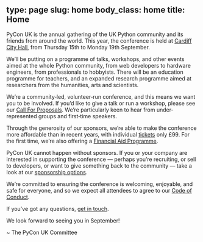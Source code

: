 type: page
slug: home
body_class: home
title: Home
---

PyCon UK is the annual gathering of the UK Python community and its friends
from around the world.  This year, the conference is held at [Cardiff City
Hall](http://www.cardiffcityhall.com/), from Thursday 15th to Monday 19th
September.

We&rsquo;ll be putting on a programme of talks, workshops, and other events
aimed at the whole Python community, from web developers to hardware engineers,
from professionals to hobbyists.  There will be an education programme for
teachers, and an expanded research programme aimed at researchers from the
humanities, arts and scientists.

We&rsquo;re a community&hyphen;led, volunteer&hyphen;run conference, and this
means we want you to be involved.  If you&rsquo;d like to give a talk or run a
workshop, please see our [Call For Proposals](/cfp/).  We&rsquo;re particularly
keen to hear from under&hyphen;represented groups and first&hyphen;time
speakers.

Through the generosity of our sponsors, we&rsquo;re able to make the conference
more affordable than in recent years, with individual [tickets](/tickets/) only
&pound;99.  For the first time, we&rsquo;re also offering a [Financial Aid
Programme](/financial-aid/).

PyCon UK cannot happen without sponsors.  If you or your company are interested
in supporting the conference &mdash; perhaps you&rsquo;re recruiting, or sell
to developers, or want to give something back to the community &mdash; take a
look at our [sponsorship options](/sponsorship/).

We&rsquo;re committed to ensuring the conference is welcoming, enjoyable, and
safe for everyone, and so we expect all attendees to agree to our [Code of
Conduct](/code-of-conduct/).

If you&rsquo;ve got any questions, [get in touch](/contact/).

We look forward to seeing you in September!

~ The PyCon UK Committee
